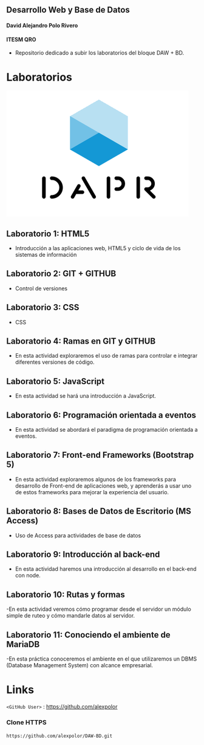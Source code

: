 ## Desarrollo Web y Base de Datos
#### David Alejandro Polo Rivero
#### ITESM QRO


- Repositorio dedicado a subir los laboratorios del bloque DAW + BD.


# Laboratorios

![](https://github.com/alexpolor/DAW-BD/blob/main/Lab1/dapr%20logo.png)
## Laboratorio 1: HTML5
- Introducción a las aplicaciones web, HTML5 y ciclo de vida de los sistemas de información
## Laboratorio 2: GIT + GITHUB
- Control de versiones
## Laboratorio 3: CSS
- CSS
## Laboratorio 4: Ramas en GIT y GITHUB
- En esta actividad exploraremos el uso de ramas para controlar e integrar diferentes versiones de código.
## Laboratorio 5: JavaScript
- En esta actividad se hará una introducción a JavaScript.
## Laboratorio 6: Programación orientada a eventos
- En esta actividad se abordará el paradigma de programación orientada a eventos.
## Laboratorio 7: Front-end Frameworks (Bootstrap 5)
- En esta actividad exploraremos algunos de los frameworks para desarrollo de Front-end de aplicaciones web, y aprenderás a usar uno de estos frameworks para mejorar la experiencia del usuario.
## Laboratorio 8: Bases de Datos de Escritorio (MS Access)
- Uso de Access para actividades de base de datos
## Laboratorio 9: Introducción al back-end
- En esta actividad haremos una introducción al desarrollo en el back-end con node.
## Laboratorio 10: Rutas y formas
-En esta actividad veremos cómo programar desde el servidor un módulo simple de ruteo y cómo mandarle datos al servidor.
## Laboratorio 11: Conociendo el ambiente de MariaDB
-En esta práctica conoceremos el ambiente en el que utilizaremos un DBMS (Database Management System) con alcance empresarial.

# Links


`<GitHub User>` : https://github.com/alexpolor



### Clone  HTTPS


`https://github.com/alexpolor/DAW-BD.git`

